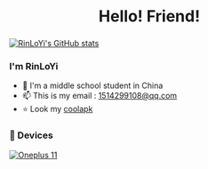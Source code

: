 <h1 align="center">Hello! Friend!</h1>

###
[![RinLoYi's GitHub stats](https://github-readme-stats-one-bice.vercel.app/api?username=RinLoYi&show_icons=true&role=OWNER,ORGANIZATION_MEMBER,COLLABORATOR&include_all_commits=true&theme=catppuccin_latte&theme=graywhite&count_private=true&hide_border=true)](https://github.com/RinLoYi)

### I'm RinLoYi

- 🌱 I'm a middle school student in China
- 📫 This is my email : [1514299108@qq.com](mailto:1514299108@qq.com)
- ⭐ Look my [coolapk](http://www.coolapk.com/u/9960587)

### 📱 Devices

[![Oneplus 11](https://img.shields.io/badge/OnePlus%2011-dd4814?style=flat-square&logo=oneplus&logoColor=ffffff)](https://www.oneplus.com/11)
